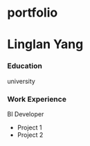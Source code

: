 # portfolio
# Linglan Yang

### Education
university

### Work Experience
BI Developer
- Project 1
- Project 2
